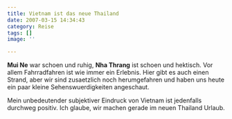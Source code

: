 ```yaml
---
title: Vietnam ist das neue Thailand
date: 2007-03-15 14:34:43
category: Reise
tags: []
image: ''

---
```


**Mui Ne** war schoen und ruhig, **Nha Thrang** ist schoen und hektisch. Vor allem Fahrradfahren ist wie immer ein Erlebnis. Hier gibt es auch einen Strand, aber wir sind zusaetzlich noch herumgefahren und haben uns heute ein paar kleine Sehenswuerdigkeiten angeschaut.  

  

Mein unbedeutender subjektiver Eindruck von Vietnam ist jedenfalls durchweg positiv. Ich glaube, wir machen gerade im neuen Thailand Urlaub.
